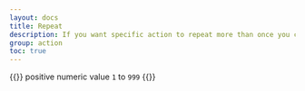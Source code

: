 ```yaml
---
layout: docs
title: Repeat
description: If you want specific action to repeat more than once you can provide repeat value.  
group: action
toc: true
---
```


{{<callout>}}
positive numeric value `1` to `999`
{{</callout >}}